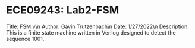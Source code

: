 # ECE09243: Lab2-FSM

Title: FSM.v\n
Author: Gavin Trutzenbach\n
Date: 1/27/2022\n
Description: This is a finite state machine written in Verilog designed to detect the sequence 1001.
